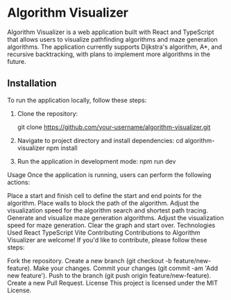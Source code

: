 # Algorithm Visualizer

Algorithm Visualizer is a web application built with React and TypeScript that allows users to visualize pathfinding algorithms and maze generation algorithms. The application currently supports Dijkstra's algorithm, A*, and recursive backtracking, with plans to implement more algorithms in the future.

## Installation

To run the application locally, follow these steps:

1. Clone the repository:

   git clone https://github.com/your-username/algorithm-visualizer.git

2. Navigate to project directory and install dependencies:
   cd algorithm-visualizer
   npm install

3. Run the application in development mode:
    npm run dev

Usage
Once the application is running, users can perform the following actions:

Place a start and finish cell to define the start and end points for the algorithm.
Place walls to block the path of the algorithm.
Adjust the visualization speed for the algorithm search and shortest path tracing.
Generate and visualize maze generation algorithms.
Adjust the visualization speed for maze generation.
Clear the graph and start over.
Technologies Used
React
TypeScript
Vite
Contributing
Contributions to Algorithm Visualizer are welcome! If you'd like to contribute, please follow these steps:

Fork the repository.
Create a new branch (git checkout -b feature/new-feature).
Make your changes.
Commit your changes (git commit -am 'Add new feature').
Push to the branch (git push origin feature/new-feature).
Create a new Pull Request.
License
This project is licensed under the MIT License.